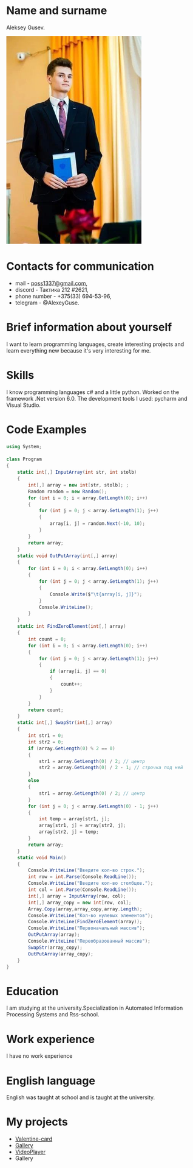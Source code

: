 # Name and surname

Aleksey Gusev.

![avatar](images/photo_2023-10-26_17-26-17.jpg)

# Contacts for communication

- mail - poss1337@gmail.com,
- discord - Тактика 212 #2621,
- phone number - +375(33) 694-53-96,
- telegram - @AlexeyGuse.

# Brief information about yourself

I want to learn programming languages, create interesting projects and learn everything new because it's very interesting for me.

# Skills

I know programming languages c# and a little python. Worked on the framework .Net version 6.0. The development tools I used: pycharm and Visual Studio.

# Code Examples

```C#
using System;

class Program
{
    static int[,] InputArray(int str, int stolb)
    {
        int[,] array = new int[str, stolb]; ;
        Random random = new Random();
        for (int i = 0; i < array.GetLength(0); i++)
        {
            for (int j = 0; j < array.GetLength(1); j++)
            {
                array[i, j] = random.Next(-10, 10);
            }
        }
        return array;
    }
    static void OutPutArray(int[,] array)
    {
        for (int i = 0; i < array.GetLength(0); i++)
        {
            for (int j = 0; j < array.GetLength(1); j++)
            {
                Console.Write($"\t{array[i, j]}");
            }
            Console.WriteLine();
        }
    }
    static int FindZeroElement(int[,] array)
    {
        int count = 0;
        for (int i = 0; i < array.GetLength(0); i++)
        {
            for (int j = 0; j < array.GetLength(1); j++)
            {
                if (array[i, j] == 0)
                {
                    count++;
                }
            }
        }
        return count;
    }
    static int[,] SwapStr(int[,] array)
    {
        int str1 = 0;
        int str2 = 0;
        if (array.GetLength(0) % 2 == 0)
        {
            str1 = array.GetLength(0) / 2; // центр
            str2 = array.GetLength(0) / 2 - 1; // строчка под ней
        }
        else
        {
            str1 = array.GetLength(0) / 2; // центр
        }
        for (int j = 0; j < array.GetLength(0) - 1; j++)
        {
            int temp = array[str1, j];
            array[str1, j] = array[str2, j];
            array[str2, j] = temp;
        }
        return array;
    }
    static void Main()
    {
        Console.WriteLine("Введите кол-во строк.");
        int row = int.Parse(Console.ReadLine());
        Console.WriteLine("Введите кол-во столбцов.");
        int col = int.Parse(Console.ReadLine());
        int[,] array = InputArray(row, col);
        int[,] array_copy = new int[row, col];
        Array.Copy(array,array_copy,array.Length);
        Console.WriteLine("Кол-во нулевых элементов");
        Console.WriteLine(FindZeroElement(array));
        Console.WriteLine("Первоначальный массив");
        OutPutArray(array);
        Console.WriteLine("Переобразованный массив");
        SwapStr(array_copy);
        OutPutArray(array_copy);
    }
}
```

# Education

I am studying at the university.Specialization in Automated Information Processing Systems and Rss-school.

# Work experience

I have no work experience

# English language

English was taught at school and is taught at the university.

# My projects

- [Valentine-card](https://github.com/Rubick1337/Valentine-card)
- [Gallery](https://github.com/Rubick1337/Gallery)
- [VideoPlayer](https://github.com/Rubick1337/VideoPlayer)
- Gallery
